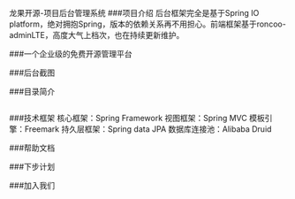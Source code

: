 龙果开源-项目后台管理系统
###项目介绍
后台框架完全是基于Spring IO platform，绝对拥抱Spring，版本的依赖关系再不用担心。前端框架基于roncoo-adminLTE，高度大气上档次，也在持续更新维护。

###一个企业级的免费开源管理平台

###后台截图


###目录简介
```

```

###技术框架
核心框架：Spring Framework
视图框架：Spring MVC
模板引擎：Freemark
持久层框架：Spring data JPA
数据库连接池：Alibaba Druid


###帮助文档

###下步计划

###加入我们